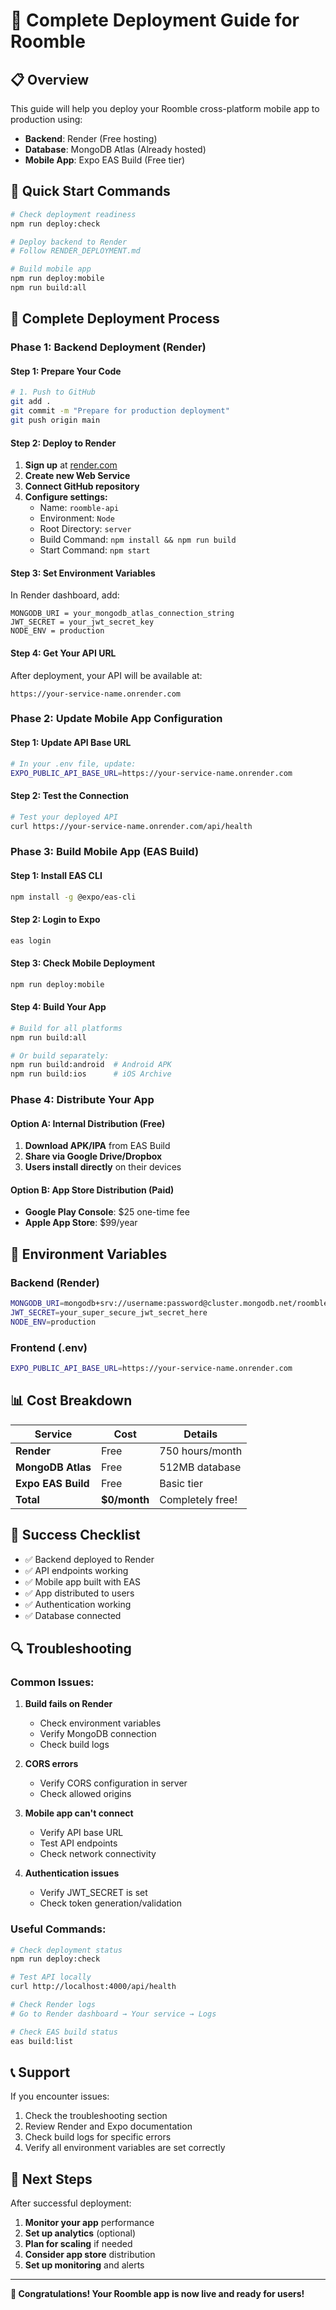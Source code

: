 # 🚀 Complete Deployment Guide for Roomble

## 📋 Overview

This guide will help you deploy your Roomble cross-platform mobile app to production using:
- **Backend**: Render (Free hosting)
- **Database**: MongoDB Atlas (Already hosted)
- **Mobile App**: Expo EAS Build (Free tier)

## 🎯 Quick Start Commands

```bash
# Check deployment readiness
npm run deploy:check

# Deploy backend to Render
# Follow RENDER_DEPLOYMENT.md

# Build mobile app
npm run deploy:mobile
npm run build:all
```

## 📱 Complete Deployment Process

### Phase 1: Backend Deployment (Render)

#### Step 1: Prepare Your Code
```bash
# 1. Push to GitHub
git add .
git commit -m "Prepare for production deployment"
git push origin main
```

#### Step 2: Deploy to Render
1. **Sign up** at [render.com](https://render.com)
2. **Create new Web Service**
3. **Connect GitHub repository**
4. **Configure settings:**
   - Name: `roomble-api`
   - Environment: `Node`
   - Root Directory: `server`
   - Build Command: `npm install && npm run build`
   - Start Command: `npm start`

#### Step 3: Set Environment Variables
In Render dashboard, add:
```
MONGODB_URI = your_mongodb_atlas_connection_string
JWT_SECRET = your_jwt_secret_key
NODE_ENV = production
```

#### Step 4: Get Your API URL
After deployment, your API will be available at:
```
https://your-service-name.onrender.com
```

### Phase 2: Update Mobile App Configuration

#### Step 1: Update API Base URL
```bash
# In your .env file, update:
EXPO_PUBLIC_API_BASE_URL=https://your-service-name.onrender.com
```

#### Step 2: Test the Connection
```bash
# Test your deployed API
curl https://your-service-name.onrender.com/api/health
```

### Phase 3: Build Mobile App (EAS Build)

#### Step 1: Install EAS CLI
```bash
npm install -g @expo/eas-cli
```

#### Step 2: Login to Expo
```bash
eas login
```

#### Step 3: Check Mobile Deployment
```bash
npm run deploy:mobile
```

#### Step 4: Build Your App
```bash
# Build for all platforms
npm run build:all

# Or build separately:
npm run build:android  # Android APK
npm run build:ios      # iOS Archive
```

### Phase 4: Distribute Your App

#### Option A: Internal Distribution (Free)
1. **Download APK/IPA** from EAS Build
2. **Share via Google Drive/Dropbox**
3. **Users install directly** on their devices

#### Option B: App Store Distribution (Paid)
- **Google Play Console**: $25 one-time fee
- **Apple App Store**: $99/year

## 🔧 Environment Variables

### Backend (Render)
```bash
MONGODB_URI=mongodb+srv://username:password@cluster.mongodb.net/roomble?retryWrites=true&w=majority
JWT_SECRET=your_super_secure_jwt_secret_here
NODE_ENV=production
```

### Frontend (.env)
```bash
EXPO_PUBLIC_API_BASE_URL=https://your-service-name.onrender.com
```

## 📊 Cost Breakdown

| Service | Cost | Details |
|---------|------|---------|
| **Render** | Free | 750 hours/month |
| **MongoDB Atlas** | Free | 512MB database |
| **Expo EAS Build** | Free | Basic tier |
| **Total** | **$0/month** | Completely free! |

## 🎉 Success Checklist

- ✅ Backend deployed to Render
- ✅ API endpoints working
- ✅ Mobile app built with EAS
- ✅ App distributed to users
- ✅ Authentication working
- ✅ Database connected

## 🔍 Troubleshooting

### Common Issues:

1. **Build fails on Render**
   - Check environment variables
   - Verify MongoDB connection
   - Check build logs

2. **CORS errors**
   - Verify CORS configuration in server
   - Check allowed origins

3. **Mobile app can't connect**
   - Verify API base URL
   - Test API endpoints
   - Check network connectivity

4. **Authentication issues**
   - Verify JWT_SECRET is set
   - Check token generation/validation

### Useful Commands:
```bash
# Check deployment status
npm run deploy:check

# Test API locally
curl http://localhost:4000/api/health

# Check Render logs
# Go to Render dashboard → Your service → Logs

# Check EAS build status
eas build:list
```

## 📞 Support

If you encounter issues:
1. Check the troubleshooting section
2. Review Render and Expo documentation
3. Check build logs for specific errors
4. Verify all environment variables are set correctly

## 🚀 Next Steps

After successful deployment:
1. **Monitor your app** performance
2. **Set up analytics** (optional)
3. **Plan for scaling** if needed
4. **Consider app store** distribution
5. **Set up monitoring** and alerts

---

**🎉 Congratulations! Your Roomble app is now live and ready for users!**

